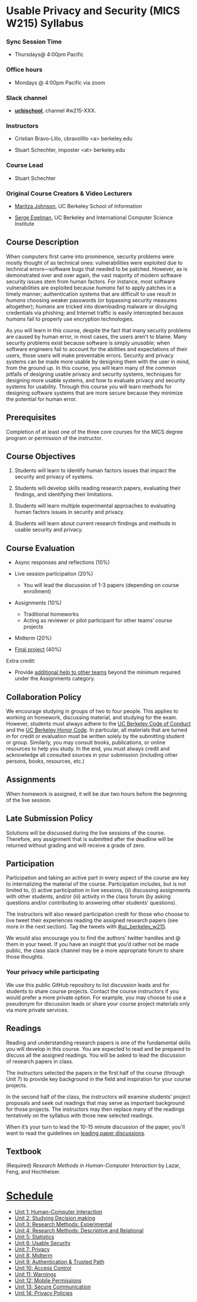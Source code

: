 # Usable Privacy and Security (MICS W215) Syllabus

### Sync Session Time

  - Thursdays@ 4:00pm Pacific

### Office hours

  - Mondays @ 4:00pm Pacific via zoom

### Slack channel

  - [**ucbischool**](https://ucbischool.slack.com), channel #w215-XXX.

### Instructors

 -  Cristian Bravo-Lillo, cbravolillo \<a\> berkeley.edu

 -  Stuart Schechter, imposter \<at\> berkeley.edu

### Course Lead

- Stuart Schechter

### Original Course Creators & Video Lecturers

- [Maritza Johnson](http://maritzajohnson.com/), UC Berkeley School of Information

- [Serge Egelman](https://www.guanotronic.com/~serge/), UC Berkeley and International Computer Science Institute

## Course Description

When computers first came into prominence, security problems were mostly thought of as technical ones: vulnerabilities were exploited due to technical errors—software bugs that needed to be patched. However, as is demonstrated over and over again, the vast majority of modern software security issues stem from human factors. For instance, most software vulnerabilities are exploited because *humans* fail to apply patches in a timely manner; authentication systems that are difficult to use result in *humans* choosing weaker passwords (or bypassing security measures altogether); *humans* are tricked into downloading malware or divulging credentials via phishing; and Internet traffic is easily intercepted because *humans* fail to properly use encryption technologies.

As you will learn in this course, despite the fact that many security problems are caused by human error, in most cases, the users aren’t to blame. Many security problems exist because software is simply *unusable*; when software engineers fail to account for the abilities and expectations of their users, those users will make preventable errors. Security and privacy systems can be made more usable by designing them with the user in mind, from the ground up. In this course, you will learn many of the common pitfalls of designing usable privacy and security systems, techniques for designing more usable systems, and how to evaluate privacy and security systems for usability. Through this course you will learn methods for designing software systems that are more secure because they minimize the potential for human error.

## Prerequisites

Completion of at least one of the three core courses for the MICS degree program or permission of the instructor.

## Course Objectives

1. Students will learn to identify human factors issues that impact the security and privacy of systems.

2. Students will develop skills reading research papers, evaluating their findings, and identifying their limitations.

3. Students will learn multiple experimental approaches to evaluating human factors issues in security and privacy.

4. Students will learn about current research findings and methods in usable security and privacy.

## Course Evaluation

  - Async responses and reflections (10%)
  - Live session participation (20%)
    
    - You will lead the discussion of 1-3 papers (depending on course enrollment)
  - Assignments (10%)
    - Traditional homeworks
    - Acting as reviewer or pilot participant for other teams’ course projects
  - Midterm (20%)
  - [<span class="underline">Final project</span>](/project/) (40%)

Extra credit:
  - Provide [additional help to other teams](/project/helping-others.md) beyond the minimum required under the Assignments category.

## Collaboration Policy

We encourage studying in groups of two to four people. This applies to working on homework, discussing material, and studying for the exam. However, students must always adhere to the [UC Berkeley Code of Conduct](http://sa.berkeley.edu/code-of-conduct) and the [UC Berkeley Honor Code](https://teaching.berkeley.edu/berkeley-honor-code). In particular, all materials that are turned in for credit or evaluation must be written solely by the submitting student or group. Similarly, you may consult books, publications, or online resources to help you study. In the end, you must always credit and acknowledge all consulted sources in your submission (including other persons, books, resources, etc.)

## Assignments

When homework is assigned, it will be due two hours before the beginning of the live session.

## Late Submission Policy

Solutions will be discussed during the live sessions of the course. Therefore, any assignment that is submitted after the deadline will be returned without grading and will receive a grade of zero.

## Participation

Participation and taking an active part in every aspect of the course are key to internalizing the material of the course. Participation includes, but is not limited to, (i) active participation in live sessions, (ii) discussing assignments with other students, and/or (iii) activity in the class forum (by asking questions and/or contributing to answering other students’ questions).

The instructors will also reward participation credit for those who choose to live tweet their experiences reading the assigned research papers (see more in the next section). Tag the tweets with [<span class="underline">\#uc\_berkeley\_w215</span>](https://twitter.com/search?q=%23uc_berkeley_w215).

We would also encourage you to find the authors’ twitter handles and @ them in your tweet. If you have an insight that you’d rather not be made public, the class slack channel may be a more appropriate forum to share those thoughts.

### Your privacy while participating

We use this public GitHub repository to list discussion leads and for students to share course projects. Contact the course instructors if you would prefer a more private option. For example, you may choose to use a pseudonym for discussion leads or share your course project materials only via more private services.

## Readings

Reading and understanding research papers is one of the fundamental skills you will develop in this course. You are expected to read and be prepared to discuss all the assigned readings. You will be asked to lead the discussion of research papers in class.

The instructors selected the papers in the first half of the course (through Unit 7) to provide key background in the field and inspiration for your course projects.

In the second half of the class, the instructors will examine students’ project proposals and seek out readings that may serve as important background for those projects. The instructors may then replace many of the readings tentatively on the syllabus with those new selected readings.

When it’s your turn to lead the 10-15 minute discussion of the paper, you'll want to read the guidelines on [leading paper discussions](/leading-paper-discussions.md).

## Textbook

(Required) *Research Methods in Human-Computer Interaction* by Lazar, Feng, and Hochheiser.


# [Schedule](/schedule)

 - [Unit 1: Human–Computer Interaction](./schedule/unit-1.md)
 - [Unit 2: Studying Decision making](./schedule/unit-2.md)
 - [Unit 3: Research Methods: Experimental](./schedule/unit-3.md)
 - [Unit 4: Research Methods: Descriptive and Relational](./schedule/unit-4.md)
 - [Unit 5: Statistics](./schedule/unit-5.md)
 - [Unit 6: Usable Security](./schedule/unit-6.md)
 - [Unit 7: Privacy](./schedule/unit-7.md)
 - [Unit 8: Midterm](./schedule/unit-8.md)
 - [Unit 9: Authentication & Trusted Path](./schedule/unit-9.md)
 - [Unit 10: Access Control](./schedule/unit-10.md)
 - [Unit 11: Warnings](./schedule/unit-11.md)
 - [Unit 12: Mobile Permissions](./schedule/unit-12.md)
 - [Unit 13: Secure Communication](./schedule/unit-13.md)
 - [Unit 14: Privacy Policies](./schedule/unit-14.md)
